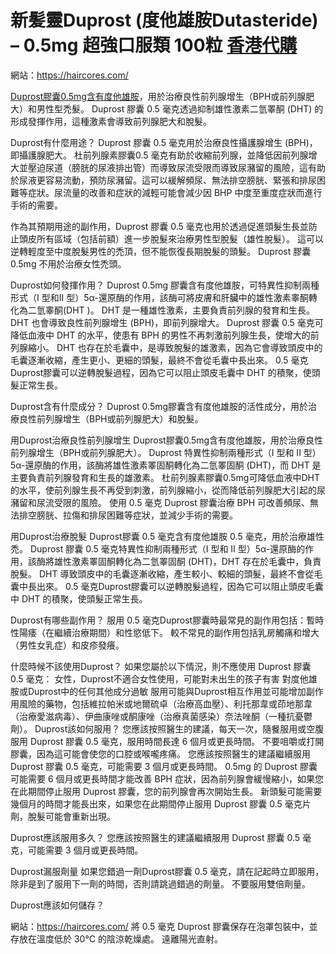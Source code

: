 # 新髪靈Duprost (度他雄胺Dutasteride) – 0.5mg 超強口服類 100粒 [香港代購](https://haircores.com/)

網站：https://haircores.com/

[Duprost膠囊0.5mg含有度他雄胺](https://haircores.com/%e6%96%b0%e9%ab%aa%e9%9d%88duprost-%e5%ba%a6%e4%bb%96%e9%9b%84%e8%83%badutasteride-0-5mg-%e8%b6%85%e5%bc%b7%e5%8f%a3%e6%9c%8d%e9%a1%9e-100%e7%b2%92%e4%bb%a3%e8%b3%bc/)，用於治療良性前列腺增生（BPH或前列腺肥大）和男性型禿髮。 Duprost 膠囊 0.5 毫克透過抑制雄性激素二氫睪酮 (DHT) 的形成發揮作用，這種激素會導致前列腺肥大和脫髮。

Duprost有什麼用途？
Duprost 膠囊 0.5 毫克用於治療良性攝護腺增生 (BPH)，即攝護腺肥大。 杜前列腺素膠囊0.5 毫克有助於收縮前列腺，並降低因前列腺增大並壓迫尿道（膀胱的尿液排出管）而導致尿流受限而導致尿瀦留的風險，這有助於尿液更容易流動，預防尿瀦留。這可以緩解頻尿、無法排空膀胱、緊張和排尿困難等症狀。尿流量的改善和症狀的減輕可能會減少因 BHP 中度至重度症狀而進行手術的需要。

作為其預期用途的副作用，Duprost 膠囊 0.5 毫克也用於透過促進頭髮生長並防止頭皮所有區域（包括前額）進一步脫髮來治療男性型脫髮（雄性脫髮）。 這可以逆轉輕度至中度脫髮男性的禿頂，但不能恢復長期脫髮的頭髮。 Duprost 膠囊 0.5mg 不用於治療女性禿頭。

Duprost如何發揮作用？
Duprost 0.5mg 膠囊含有度他雄胺，可特異性抑制兩種形式（I 型和II 型）5α-還原酶的作用，該酶可將皮膚和肝臟中的雄性激素睾酮轉化為二氫睾酮(DHT )。 DHT 是一種雄性激素，主要負責前列腺的發育和生長。 DHT 也會導致良性前列腺增生 (BPH)，即前列腺增大。 Duprost 膠囊 0.5 毫克可降低血液中 DHT 的水平，使患有 BPH 的男性不再刺激前列腺生長，使增大的前列腺縮小。 DHT 也存在於毛囊中，是導致脫髮的雄激素，因為它會導致頭皮中的毛囊逐漸收縮，產生更小、更細的頭髮，最終不會從毛囊中長出來。 0.5 毫克Duprost膠囊可以逆轉脫髮過程，因為它可以阻止頭皮毛囊中 DHT 的積聚，使頭髮正常生長。

Duprost含有什麼成分？
Duprost 0.5mg膠囊含有度他雄胺的活性成分，用於治療良性前列腺增生（BPH或前列腺肥大）和脫髮。

用Duprost治療良性前列腺增生
Duprost膠囊0.5mg含有度他雄胺，用於治療良性前列腺增生（BPH或前列腺肥大）。 Duprost 特異性抑制兩種形式（I 型和 II 型）5α-還原酶的作用，該酶將雄性激素睪固酮轉化為二氫睪固酮 (DHT)，而 DHT 是主要負責前列腺發育和生長的雄激素。 杜前列腺素膠囊0.5mg可降低血液中DHT的水平，使前列腺生長不再受到刺激，前列腺縮小，從而降低前列腺肥大引起的尿瀦留和尿流受限的風險。 使用 0.5 毫克 Duprost 膠囊治療 BPH 可改善頻尿、無法排空膀胱、拉傷和排尿困難等症狀，並減少手術的需要。

用Duprost治療脫髮
Duprost膠囊 0.5 毫克含有度他雄胺 0.5 毫克，用於治療雄性禿。 Duprost 膠囊 0.5 毫克特異性抑制兩種形式（I 型和 II 型）5α-還原酶的作用，該酶將雄性激素睪固酮轉化為二氫睪固酮 (DHT)，DHT 存在於毛囊中，負責脫髮。 DHT 導致頭皮中的毛囊逐漸收縮，產生較小、較細的頭髮，最終不會從毛囊中長出來。 0.5 毫克Duprost膠囊可以逆轉脫髮過程，因為它可以阻止頭皮毛囊中 DHT 的積聚，使頭髮正常生長。

 

Duprost有哪些副作用？
服用 0.5 毫克Duprost膠囊時最常見的副作用包括：暫時性陽痿（在繼續治療期間）和性慾低下。 較不常見的副作用包括乳房觸痛和增大（男性女乳症）和皮疹發癢。

什麼時候不該使用Duprost？
如果您屬於以下情況，則不應使用 Duprost 膠囊 0.5 毫克：
女性，Duprost不適合女性使用，可能對未出生的孩子有害
對度他雄胺或Duprost中的任何其他成分過敏
服用可能與Duprost相互作用並可能增加副作用風險的藥物，包括維拉帕米或地爾硫卓（治療高血壓）、利托那韋或茚地那韋（治療愛滋病毒）、伊曲康唑或酮康唑（治療真菌感染）奈法唑酮（一種抗憂鬱劑）。
Duprost該如何服用？
您應該按照醫生的建議，每天一次，隨餐服用或空腹服用 Duprost 膠囊 0.5 毫克，服用時間長達 6 個月或更長時間。 不要咀嚼或打開膠囊，因為這可能會使您的口腔或喉嚨疼痛。 您應該按照醫生的建議繼續服用 Duprost 膠囊 0.5 毫克，可能需要 3 個月或更長時間。 0.5mg 的 Duprost 膠囊可能需要 6 個月或更長時間才能改善 BPH 症狀，因為前列腺會緩慢縮小，如果您在此期間停止服用 Duprost 膠囊，您的前列腺會再次開始生長。 新頭髮可能需要幾個月的時間才能長出來，如果您在此期間停止服用 Duprost 膠囊 0.5 毫克片劑，脫髮可能會重新出現。

Duprost應該服用多久？
您應該按照醫生的建議繼續服用 Duprost 膠囊 0.5 毫克，可能需要 3 個月或更長時間。

Duprost漏服劑量
如果您錯過一劑Duprost膠囊 0.5 毫克，請在記起時立即服用，除非是到了服用下一劑的時間，否則請跳過錯過的劑量。 不要服用雙倍劑量。

Duprost應該如何儲存？

網站：https://haircores.com/
將 0.5 毫克 Duprost 膠囊保存在泡罩包裝中，並存放在溫度低於 30°C 的陰涼乾燥處。 遠離陽光直射。
